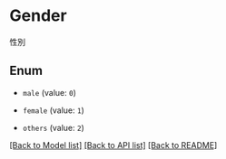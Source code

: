 # Gender

性別

## Enum

* `male` (value: `0`)

* `female` (value: `1`)

* `others` (value: `2`)

[[Back to Model list]](../README.md#documentation-for-models) [[Back to API list]](../README.md#documentation-for-api-endpoints) [[Back to README]](../README.md)
